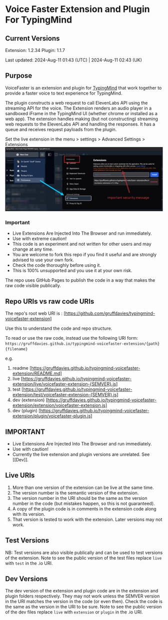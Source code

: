 # Voice Faster Extension and Plugin For TypingMind

## Current Versions

Extension: 1.2.34
Plugin: 1.1.7

Last updated: 2024-Aug-11 01:43 (UTC) | 2024-Aug-11 02:43 (UK)


## Purpose

VoiceFaster is an extension and plugin for [TypingMind](https://docs.typingmind.com/) that work together to provide a faster voice to text experience for TypingMind.

The plugin constructs a web request to call ElevenLabs API using the streaming API for the voice.
The Extension renders an audio player in a sandboxed iFrame in the TypingMind UI (whether chrome or installed as a web app).
The extension handles making (but not constructing) streaming web requests to the ElevenLabs API and handling the responses.
It has a queue and receives request payloads from the plugin.

Set the live extension in the menu > settings > Advanced Settings > Extensions
![alt text](image.png)

### Important

- Live Extensions Are Injected Into The Browser and run immediately.
- Use with extreme caution!
- This code is an experiment and not written for other users and may change at any time.
- You are welcome to fork this repo if you find it useful and are strongly advised to use your own fork.
- Check the code thoroughly before using it.
- This is 100% unsupported and you use it at your own risk.

The repo uses GitHub Pages to publish the code in a way that makes the raw code visible publically.

## Repo URIs vs raw code URIs

The repo's root web URI is : [https://github.com/gruffdavies/typingmind-voicefaster-extension]

Use this to understand the code and repo structure.

To read or use the raw code, instead use the following URI form:
`https://gruffdavies.github.io/typingmind-voicefaster-extension/{path}{filename}`

e.g.

1. readme [https://gruffdavies.github.io/typingmind-voicefaster-extension/README.md]
2. live [https://gruffdavies.github.io/typingmind-voicefaster-extension/live/voicefaster-extension-{SEMVER}.js]
3. test [https://gruffdavies.github.io/typingmind-voicefaster-extension/test/voicefaster-extension-{SEMVER}.js]
4. dev (extension) [https://gruffdavies.github.io/typingmind-voicefaster-extension/extension/voicefaster-extension.js]
5. dev (plugin) [https://gruffdavies.github.io/typingmind-voicefaster-extension/plugin/voicefaster-plugin.js]


## IMPORTANT

- Live Extensions Are Injected Into The Browser and run immediately.
- Use with caution!
- Currently the live extension and plugin versions are unrelated. See [[Dev]].


## Live URIs

1. More than one version of the extension can be live at the same time.
2. The version number is the semantic version of the extension.
3. The version number in the URI should be the same as the version number in the code (but mistakes happen, so this is not guaranteed).
4. A copy of the plugin code is in comments in the extension code along with its version.
5. That version is tested to work with the extension. Later versions may not work.

## Test Versions

NB: Test versions are also visible publically and can be used to test versions of the extension.
Note to see the public version of the test files replace `live` with `test` in the .io URI.

## Dev Versions

The dev version of the extension and plugin code are in the extension and plugin folders respectively.
They may not work unless the SEMVER version in the URI matches the version in the code (or even then).
Check the code is the same as the version in the URI to be sure.
Note to see the public version of the dev files replace `live` with `extension` or `plugin` in the .io URI.

